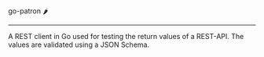 go-patron 🌶️

- - -

A REST client in Go used for testing the return values of a REST-API.
The values are validated using a JSON Schema.
